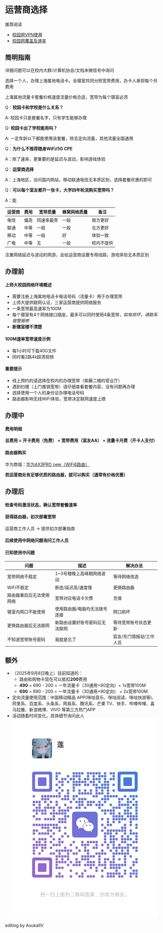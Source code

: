 # 运营商选择
推荐阅读

- [校园网VPN使用](/2%20-%20初来乍到/校园网VPN使用.md)
- [校园网覆盖及速率](/2%20-%20初来乍到/校园网覆盖及速率.md)

## 简明指南
详细问题可以在校内大群/计算机协会/文档末微信号中询问

选择一个人，办理上海属地电话卡。全寝室共同分担宽带费用，办卡人承担每个月费用

上海属地流量卡套餐价格速度流量价格合适，宽带为每个寝室必须

Q：**校园卡和学校是什么关系？**

A: 校园卡只是套餐名字，只有学生能够办理

Q: **校园卡出了学校能用吗？**

A: 一定年龄以下都能使用该套餐，除去定向流量，其他流量全国通用

Q：**为什么不推荐随身WiFi/5G CPE**

A：除了速率，更重要的是延迟与波动，影响游戏体验

Q：**运营商选择**

A：上海地区，访问国内网站，移动联通电信无本质区别，选择套餐优惠的即可

Q：**可以每个室友都开一张卡，大学四年轮流购买宽带吗？**

A：能

| 运营商 | 费用 | 宽带质量 | 蜂窝网络质量 | 备注 | 
| --- | --- | --- | --- | --- | 
| 电信 | 偏高 | 同速率最贵 | 一般 | 南方更好 | 
| 联通 | 中等 | 一般 | 一般 | 北方更好 | 
| 移动 | 中等 | 一般 | 好 | 体验一致 | 
| 广电 | 中等 | 无 | 一般 | 校内不提供 |

注重网络延迟与波动的网游，会给运营商设置专用线路，游戏体验无本质区别

## 办理前

#### 上师大校园网络环境概述
- 需要注册上海属地电话卡电话号码（流量卡）用于办理宽带
- 上师大提供联网认证，三家运营商提供网络服务
- 一条宽带最高速率为100M
- 每个寝室有4个网络接口插座，最多可以同时使用4条宽带，*如有损坏，请联系宿管报修*
- **新寝室楼不清楚**

#### 100M速率宽带速度示例
- 每1小时可下载40G文件
- 同时看2路4k超清视频

#### 重要提示
- 线上预约的请选择在校内的办理宽带（紫藤二楼的营业厅）
- 遇到扫楼（上门推销宽带）请仔细查看套餐内容，没有问题再办理
- 选择使用一个人的身份证办理电话号码
- 路由器影响无线WiFi体验，宽带决定联网速度上限

## 办理中

#### 费用明细
**总费用 = 开卡费用（免费） + 宽带费用（室友AA） + 流量卡月费（开卡人支付）**

#### 路由器购买

华为商城：[华为AX3PRO new（WiFi6路由）](https://www.vmall.com/product/10086084912768.html)

**若运营商处有足够优质的路由器，就可以购买（通常有价格优惠）**


## 办理后

#### 检查号码激活状态，确认宽带套餐速率

#### 获得路由器，初次部署宽带
运营商工作人员 -> 提供初次部署指南

#### 后续使用中网络问题询问工作人员

#### 已知使用中问题

| 问题 | 描述 | 解决办法 | 
| --- | --- | --- |
| 宽带网络不稳定 | 1~3号楼晚上高峰期网络波动 | 等待网络改造 | 
| WiFi不稳定 | 断连/延迟高/速度慢 | 更换路由器 | 
| 路由器重启后无法使用网络 | 宽带对应电话卡欠费 | 充值 | 
| 寝室内网口不能使用 | 使用路由器/电脑均无法拨号连接 | 网口损坏 | 
| 更换路由器后无法联网 | 新路由设置好账号密码后无法联网 |等待宽带账号状态更新 | 
| 不知道宽带账号密码 | 我就是忘了 | 狐友/东门情报站/工作人员 | 

## 额外

- （2025年9月8日晚上）目前知道的：
    - 路由和购物卡现在可以抵扣**200**费用
    - **490** = 690 - 200 = 一年流量卡（30通用+90定向）+ 1x宽带100M  
    - **690** = 890 - 200 = 一年流量卡（30通用+90定向） + 2x宽带100M
- 定向流量使用范围：中国移动精品 APP(咪咕音乐、咪咕阅读、咪咕快游等)、阿里系、百度系、头条系、网易系、腾讯系、芒果 TV、快手、哔哩哔哩、喜马拉雅、新浪微博、VIVO 等第三方热门APP
- 活动随着时间变化，具体细节询问此人
![运营商微信.jpg](/assets/运营商微信.jpg)

editing by AsukaIIV